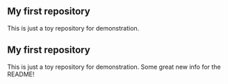 ## My first repository
This is just a toy repository for demonstration.
## My first repository
This is just a toy repository for demonstration.
Some great new info for the README!
